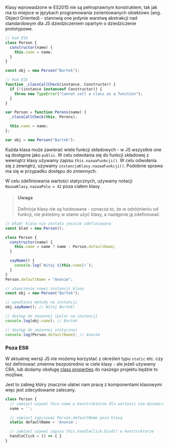 Klasy wprowadzone w ES2015 nie są pełnoprawnym konstruktem, tak jak ma to miejsce w językach programowania zorientowanych obiektowo (ang. Object Oriented) - stanowią one jedynie warstwę abstrakcji nad standardowym dla JS dziedziczeniem opartym o dziedziczenie prototypowe.

```js
// kod ES6
class Person {
  constructor(name) {
    this.name = name;
  }
}              

const obj = new Person("Bartek");
```

```js
// kod ES5
function _classCallCheck(instance, Constructor) { 
  if (!(instance instanceof Constructor)) { 
    throw new TypeError("Cannot call a class as a function"); 
  } 
}

var Person = function Perons(name) {
  _classCallCheck(this, Perons);

  this.name = name;
};

var obj = new Person("Bartek");
```

Każda klasa może zawierać wiele funkcji składowych - w JS wszystkie one są dostępne jako `public`. W celu odwołania się do funkcji składowej z wewnątrz klasy używamy zapisu `this.nazwaFunkcji()`. W celu odwołania się z zewnątrz, używamy `instancjaKlasy.nazwaFunkcji()`. Podobnie sprawa ma się w przypadku dostępu do zmiennych.

W celu zdefiniowania wartości statycznych, używamy notacji `NazwaKlasy.nazwaPola = 42` poza ciałem klasy.

> #### Uwaga
> Definicje klasy nie są hoistowane - oznacza to, że w odróżnieniu od funkcji, nie jesteśmy w stanie użyć klasy, a następnie ją zdefiniować.

```js
// błąd! klasa nie została jeszcze zdefiniowana
const blad = new Person();

class Person {
  constructor(name) {
    this.name = name ? name : Person.defaultName;
  }

  sayName() {
    console.log(`Witaj ${this.name}!`);
  }
}                    
Person.defaultName = "Anonim";

// utworzenie nowej instancji klasy
const obj = new Person("Bartek");

// wywołanie metody na instancji
obj.sayName(); // Witaj Bartek!

// dostęp do zmiennej (pola) na instancji
console.log(obj.name); // Bartek

// dostęp do zmiennej statycznej
console.log(Person.defaultName); // Anonim
```

### Poza ES6

W aktualnej wersji JS nie możemy korzystać z określeń typu `static` etc. czy też definiować zmienne bezpośrednio w ciele klasy - ale jeżeli używamy CRA, lub dodamy obsługę [class properties](https://babeljs.io/docs/plugins/transform-class-properties/) do naszego projektu będzie to możliwe.

Jest to zabieg który znacznie ułatwi nam pracę z komponentami klasowymi więc jest zdecydowanie zalecany.

```js
class Person {
  // zamiast używać this.name w konstruktorze dla wartości nie-dynamicznych
  name = '';

  // zamiast zapisywać Person.defaultName poza klasą
  static defaultName = 'Anonim';

  // zamiast używać zapisu this.handleClick.bind() w konstruktorze
  handleClick = () => { }
}
```